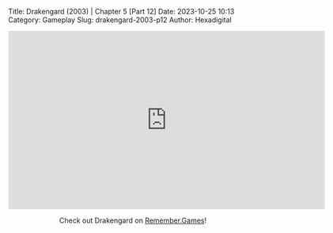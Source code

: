 Title: Drakengard (2003) | Chapter 5 [Part 12]
Date: 2023-10-25 10:13
Category: Gameplay
Slug: drakengard-2003-p12
Author: Hexadigital

<center><iframe src="https://www.youtube.com/embed/TYFIqvIi-_Y?feature=oembed" allow="accelerometer; autoplay; encrypted-media; gyroscope; picture-in-picture" width="640" height="360" frameborder="0"></iframe>

Check out Drakengard on [Remember.Games](https://remember.games/game/2346/drakengard/)!</center>